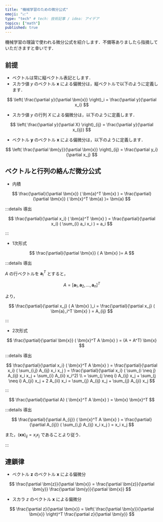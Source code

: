 ```yaml
---
title: "機械学習のための微分公式"
emoji: "📈"
type: "tech" # tech: 技術記事 / idea: アイデア
topics: ["math"]
published: true
---
```


機械学習の理論で使われる微分公式を紹介します．不備等ありましたら指摘していただきますと幸いです．

## 前提
- ベクトルは常に縦ベクトル表記とします．
- スカラ値 $y$ のベクトル $\bm{x}$ による偏微分は，縦ベクトルで以下のように定義します．

$$
\left( \frac{\partial y}{\partial \bm{x}} \right)_i = \frac{\partial y}{\partial x_i}
$$

- スカラ値 $y$ の行列 $X$ による偏微分は，以下のように定義します．

$$
\left( \frac{\partial y}{\partial X} \right)_{ij} = \frac{\partial y}{\partial x_{ij}}
$$

- ベクトル $\bm{y}$ のベクトル $\bm{x}$ による偏微分は，以下のように定義します．

$$
\left( \frac{\partial \bm{y}}{\partial \bm{x}} \right)_{ij} = \frac{\partial y_i}{\partial x_j}
$$

## ベクトルと行列の絡んだ微分公式
- 内積

$$
\frac{\partial}{\partial \bm{x}} ( \bm{a}^T \bm{x} ) = \frac{\partial}{\partial \bm{x}} ( \bm{x}^T \bm{a} )= \bm{a}
$$

:::details 導出

$$
\frac{\partial}{\partial x_i} ( \bm{a}^T \bm{x} ) = \frac{\partial}{\partial x_i} ( \sum_{i} a_i x_i ) = a_i
$$

:::

- 1次形式

$$
\frac{\partial}{\partial \bm{x}} ( A \bm{x} )= A
$$

:::details 導出

$A$ の行ベクトルを $\bm{a}_i^T$ とすると，

$$
A = [ \bm{a}_1, \bm{a}_2, ..., \bm{a}_n ]^T
$$

より，

$$
\frac{\partial}{\partial x_j} ( A \bm{x} )_i = \frac{\partial}{\partial x_j} ( \bm{a}_i^T \bm{x} ) = A_{ij}
$$

:::

- 2次形式

$$
\frac{\partial}{\partial \bm{x}} ( \bm{x}^T A \bm{x} ) = (A + A^T) \bm{x}
$$

:::details 導出

$$
\frac{\partial}{\partial x_i} ( \bm{x}^T A \bm{x} )
= \frac{\partial}{\partial x_i} ( \sum_{i,j} A_{ij} x_i x_j )
= \frac{\partial}{\partial x_i} ( \sum_{i \neq j} A_{ij} x_i x_j  + \sum_{i} A_{ii} x_i^2) \\
= \sum_{j \neq i} A_{ij} x_j + \sum_{j \neq i} A_{ji} x_j + 2 A_{ii} x_i
= \sum_{j} A_{ij} x_j + \sum_{j} A_{ji} x_j
$$

:::

$$
\frac{\partial}{\partial A} ( \bm{x}^T A \bm{x} ) = \bm{x} \bm{x}^T
$$

:::details 導出

$$
\frac{\partial}{\partial A_{ij}} ( \bm{x}^T A \bm{x} )
= \frac{\partial}{\partial A_{ij}} ( \sum_{i,j} A_{ij} x_i x_j )
= x_i x_j
$$

また，$(\bm{x} \bm{x})_{ij} = x_i x_j$ であることより従う．

:::

## 連鎖律

- ベクトル $\bm{z}$ のベクトル $\bm{x}$ による偏微分

$$
\frac{\partial \bm{z}}{\partial \bm{x}} = \frac{\partial \bm{z}}{\partial \bm{y}} \frac{\partial \bm{y}}{\partial \bm{x}}
$$

- スカラ $z$ のベクトル $\bm{x}$ による偏微分

$$
\frac{\partial z}{\partial \bm{x}} = \left( \frac{\partial \bm{y}}{\partial \bm{x}} \right)^T \frac{\partial z}{\partial \bm{y}}
$$